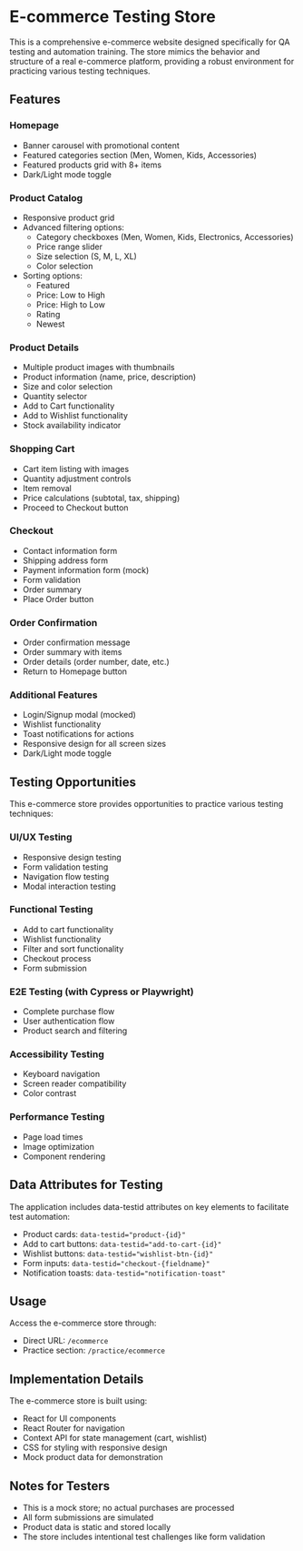 # E-commerce Testing Store

This is a comprehensive e-commerce website designed specifically for QA testing and automation training. The store mimics the behavior and structure of a real e-commerce platform, providing a robust environment for practicing various testing techniques.

## Features

### Homepage
- Banner carousel with promotional content
- Featured categories section (Men, Women, Kids, Accessories)
- Featured products grid with 8+ items
- Dark/Light mode toggle

### Product Catalog
- Responsive product grid
- Advanced filtering options:
  - Category checkboxes (Men, Women, Kids, Electronics, Accessories)
  - Price range slider
  - Size selection (S, M, L, XL)
  - Color selection
- Sorting options:
  - Featured
  - Price: Low to High
  - Price: High to Low
  - Rating
  - Newest

### Product Details
- Multiple product images with thumbnails
- Product information (name, price, description)
- Size and color selection
- Quantity selector
- Add to Cart functionality
- Add to Wishlist functionality
- Stock availability indicator

### Shopping Cart
- Cart item listing with images
- Quantity adjustment controls
- Item removal
- Price calculations (subtotal, tax, shipping)
- Proceed to Checkout button

### Checkout
- Contact information form
- Shipping address form
- Payment information form (mock)
- Form validation
- Order summary
- Place Order button

### Order Confirmation
- Order confirmation message
- Order summary with items
- Order details (order number, date, etc.)
- Return to Homepage button

### Additional Features
- Login/Signup modal (mocked)
- Wishlist functionality
- Toast notifications for actions
- Responsive design for all screen sizes
- Dark/Light mode toggle

## Testing Opportunities

This e-commerce store provides opportunities to practice various testing techniques:

### UI/UX Testing
- Responsive design testing
- Form validation testing
- Navigation flow testing
- Modal interaction testing

### Functional Testing
- Add to cart functionality
- Wishlist functionality
- Filter and sort functionality
- Checkout process
- Form submission

### E2E Testing (with Cypress or Playwright)
- Complete purchase flow
- User authentication flow
- Product search and filtering

### Accessibility Testing
- Keyboard navigation
- Screen reader compatibility
- Color contrast

### Performance Testing
- Page load times
- Image optimization
- Component rendering

## Data Attributes for Testing

The application includes data-testid attributes on key elements to facilitate test automation:

- Product cards: `data-testid="product-{id}"`
- Add to cart buttons: `data-testid="add-to-cart-{id}"`
- Wishlist buttons: `data-testid="wishlist-btn-{id}"`
- Form inputs: `data-testid="checkout-{fieldname}"`
- Notification toasts: `data-testid="notification-toast"`

## Usage

Access the e-commerce store through:
- Direct URL: `/ecommerce`
- Practice section: `/practice/ecommerce`

## Implementation Details

The e-commerce store is built using:
- React for UI components
- React Router for navigation
- Context API for state management (cart, wishlist)
- CSS for styling with responsive design
- Mock product data for demonstration

## Notes for Testers

- This is a mock store; no actual purchases are processed
- All form submissions are simulated
- Product data is static and stored locally
- The store includes intentional test challenges like form validation 